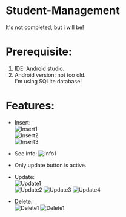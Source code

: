 # Student-Management
It's not completed, but i will be!

# Prerequisite:  
  1. IDE: Android studio.  
  2. Android version: not too old.  
  I'm using SQLite database!

# Features:  
* Insert:  
![Insert1](https://user-images.githubusercontent.com/48643699/82750187-a251fb80-9dd8-11ea-99ec-f71879152e97.jpg)  
![Insert2](https://user-images.githubusercontent.com/48643699/82750188-a251fb80-9dd8-11ea-9af7-bb940db70244.jpg)  
![Insert3](https://user-images.githubusercontent.com/48643699/82750189-a251fb80-9dd8-11ea-8791-91e185fc5c07.jpg)  

* See Info:
![Info1](https://user-images.githubusercontent.com/48643699/82750192-a7af4600-9dd8-11ea-9da7-e6ae80592a7b.jpg)  
* Only update button is active.  

* Update:  
![Update1](https://user-images.githubusercontent.com/48643699/82750194-a8e07300-9dd8-11ea-9934-193dd34554c5.jpg)  
![Update2](https://user-images.githubusercontent.com/48643699/82750196-aa11a000-9dd8-11ea-8f7e-6bdbd33c022f.jpg)
![Update3](https://user-images.githubusercontent.com/48643699/82750199-aaaa3680-9dd8-11ea-87e8-01bb4cf9cd07.jpg)
![Update4](https://user-images.githubusercontent.com/48643699/82750202-ac73fa00-9dd8-11ea-8115-481562e9a209.jpg)  

* Delete:  
![Delete1](https://user-images.githubusercontent.com/48643699/82750203-ad0c9080-9dd8-11ea-8540-43a10243b236.jpg) 
![Delete1](https://user-images.githubusercontent.com/48643699/82750206-ada52700-9dd8-11ea-8ca0-98b81cb478d5.jpg) 
